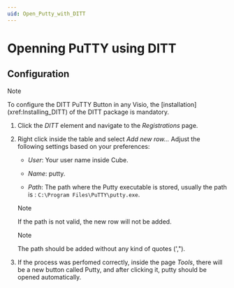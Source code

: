 ```yaml
---
uid: Open_Putty_with_DITT
---
```


# Openning PuTTY using DITT

## Configuration

> [!NOTE]
> To configure the DITT PuTTY Button in any Visio, the [installation] (xref:Installing_DITT) of the DITT package is mandatory.


1. Click the *DITT* element and navigate to the *Registrations* page.

1. Right click inside the table and select *Add new row...*  Adjust the following settings based on your preferences:

   - *User*: Your user name inside Cube.

   - *Name*: putty.

   - *Path*: The path where the Putty executable is stored, usually the path is : `C:\Program Files\PuTTY\putty.exe`.

    > [!NOTE]
     > If the path is not valid, the new row will not be added.

    > [!NOTE]
     > The path should be added without any kind of quotes (',").


1. If the process was perfomed correctly, inside the page *Tools*, there will be a new button called Putty, and after clicking it, putty should be opened automatically.